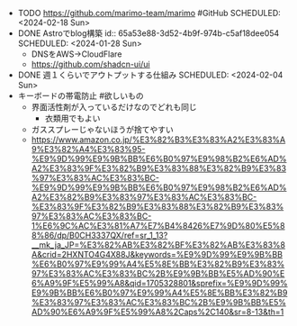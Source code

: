 - TODO https://github.com/marimo-team/marimo #GitHub
  SCHEDULED: <2024-02-18 Sun>
- DONE Astroでblog構築
  id:: 65a53e88-3d52-4b9f-974b-c5af18dee054
  SCHEDULED: <2024-01-28 Sun>
	- DNSをAWS→CloudFlare
	- https://github.com/shadcn-ui/ui
- DONE 週１くらいでアウトプットする仕組み
  SCHEDULED: <2024-02-04 Sun>
- キーボードの帯電防止 #欲しいもの
	- 界面活性剤が入っているだけなのでどれも同じ
		- 衣類用でもよい
	- ガススプレーじゃないほうが捨てやすい
	- https://www.amazon.co.jp/%E3%82%B3%E3%83%A2%E3%83%A9%E3%82%A4%E3%83%95-%E9%9D%99%E9%9B%BB%E6%B0%97%E9%98%B2%E6%AD%A2%E3%83%9F%E3%82%B9%E3%83%88%E3%82%B9%E3%83%97%E3%83%AC%E3%83%BC-%E9%9D%99%E9%9B%BB%E6%B0%97%E9%98%B2%E6%AD%A2%E3%82%B9%E3%83%97%E3%83%AC%E3%83%BC-%E3%83%9F%E3%82%B9%E3%83%88%E3%82%B9%E3%83%97%E3%83%AC%E3%83%BC-1%E6%9C%AC%E3%81%A7%E7%B4%8426%E7%9D%80%E5%88%86/dp/B0CH3337QX/ref=sr_1_13?__mk_ja_JP=%E3%82%AB%E3%82%BF%E3%82%AB%E3%83%8A&crid=2HXNTO4G4X88J&keywords=%E9%9D%99%E9%9B%BB%E6%B0%97%E9%99%A4%E5%8E%BB%E3%82%B9%E3%83%97%E3%83%AC%E3%83%BC%2B%E9%9B%BB%E5%AD%90%E6%A9%9F%E5%99%A8&qid=1705328801&sprefix=%E9%9D%99%E9%9B%BB%E6%B0%97%E9%99%A4%E5%8E%BB%E3%82%B9%E3%83%97%E3%83%AC%E3%83%BC%2B%E9%9B%BB%E5%AD%90%E6%A9%9F%E5%99%A8%2Caps%2C140&sr=8-13&th=1